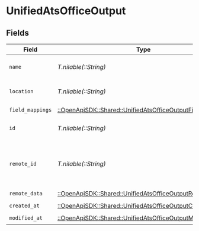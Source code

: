 # UnifiedAtsOfficeOutput


## Fields

| Field                                                                                                                   | Type                                                                                                                    | Required                                                                                                                | Description                                                                                                             |
| ----------------------------------------------------------------------------------------------------------------------- | ----------------------------------------------------------------------------------------------------------------------- | ----------------------------------------------------------------------------------------------------------------------- | ----------------------------------------------------------------------------------------------------------------------- |
| `name`                                                                                                                  | *T.nilable(::String)*                                                                                                   | :heavy_minus_sign:                                                                                                      | The name of the office                                                                                                  |
| `location`                                                                                                              | *T.nilable(::String)*                                                                                                   | :heavy_minus_sign:                                                                                                      | The location of the office                                                                                              |
| `field_mappings`                                                                                                        | [::OpenApiSDK::Shared::UnifiedAtsOfficeOutputFieldMappings](../../models/shared/unifiedatsofficeoutputfieldmappings.md) | :heavy_check_mark:                                                                                                      | N/A                                                                                                                     |
| `id`                                                                                                                    | *T.nilable(::String)*                                                                                                   | :heavy_minus_sign:                                                                                                      | The UUID of the office                                                                                                  |
| `remote_id`                                                                                                             | *T.nilable(::String)*                                                                                                   | :heavy_minus_sign:                                                                                                      | The remote ID of the office in the context of the 3rd Party                                                             |
| `remote_data`                                                                                                           | [::OpenApiSDK::Shared::UnifiedAtsOfficeOutputRemoteData](../../models/shared/unifiedatsofficeoutputremotedata.md)       | :heavy_check_mark:                                                                                                      | N/A                                                                                                                     |
| `created_at`                                                                                                            | [::OpenApiSDK::Shared::UnifiedAtsOfficeOutputCreatedAt](../../models/shared/unifiedatsofficeoutputcreatedat.md)         | :heavy_check_mark:                                                                                                      | N/A                                                                                                                     |
| `modified_at`                                                                                                           | [::OpenApiSDK::Shared::UnifiedAtsOfficeOutputModifiedAt](../../models/shared/unifiedatsofficeoutputmodifiedat.md)       | :heavy_check_mark:                                                                                                      | N/A                                                                                                                     |